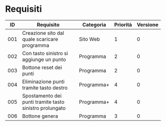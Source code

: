 # Requisiti
|ID   |Requisito            |Categoria      |Priorità|Versione|
|-----|---------------------|---------------|--------|--------|
|001  |Creazione sito dal quale scaricare programma|Sito Web|1|0|
|002  |Con tasto sinistro si aggiunge un punto|Programma|2|0|
|003  |Bottone reset dei punti|Programma|2|0|
|004|Eliminazione punti tramite tasto destro|Programma+|4|0|
|005|Spostamento dei punti tramite tasto sinistro prolungato|Programma+|4|0|
|006|Bottone genera|Programma|3|0|
